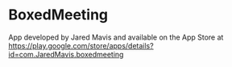 BoxedMeeting
============
App developed by Jared Mavis and available on the App Store at https://play.google.com/store/apps/details?id=com.JaredMavis.boxedmeeting